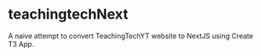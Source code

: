 # teachingtechNext

A naive attempt to convert TeachingTechYT website to NextJS using Create T3 App.
